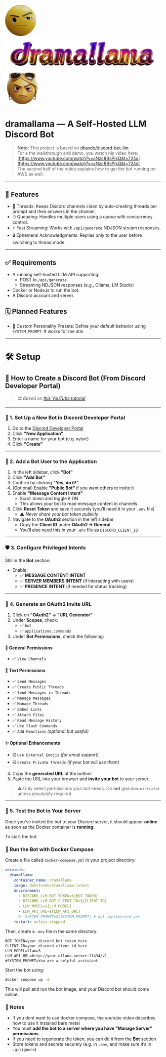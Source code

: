   <img src="assets/logo1.png" alt="Logo 1" width="100"/> <img src="assets/logo2.png" alt="Logo 2" width="500"/><img src="assets/logo3.png" alt="Logo 3" width="110"/>

# dramallama — A Self-Hosted LLM Discord Bot

> **Note:** This project is based on [dhavdc/discord-bot-llm](https://github.com/dhavdc/discord-bot-llm).  
> For a the walkthrough and demo, you watch his video here:  
> [https://www.youtube.com/watch?v=aNzc8BsPIkQ&t=724s](https://www.youtube.com/watch?v=aNzc8BsPIkQ&t=724s)  
> The second half of the video explains how to get the bot running on AWS as well.


---

## 🚀 Features

- 🧵 Threads: Keeps Discord channels clean by auto-creating threads per prompt and then answers in the channel.
- ⏱ Queueing: Handles multiple users using a queue with concurrency control.
- ⚡ Fast Streaming: Works with `/api/generate` NDJSON stream responses.
- 🔒 Ephemeral Acknowledgments: Replies only to the user before switching to thread mode.

---

## ✅ Requirements

- A running self-hosted LLM API supporting:
  - POST to `/api/generate`
  - Streaming NDJSON responses (e.g., Ollama, LM Studio)
- Docker or Node.js to run the bot.
- A Discord account and server.

## 🗓️ Planned Features

- 🧬 Custom Personality Presets: Define your default behavior using `SYSTEM_PROMPT`.  # works for me atm

---

# 🛠️ Setup

## 🔧 How to Create a Discord Bot (From Discord Developer Portal)

> 📺 *Based on [this YouTube tutorial](https://www.youtube.com/watch?v=aNzc8BsPIkQ&t=724s)*

---

### 🧠 1. Set Up a New Bot in Discord Developer Portal

1. Go to the [Discord Developer Portal](https://discord.com/developers/applications)
2. Click **"New Application"**
3. Enter a name for your bot (e.g. `mybot`)
4. Click **"Create"**

---

### :robot: 2. Add a Bot User to the Application

1. In the left sidebar, click **"Bot"**
2. Click **"Add Bot"**
3. Confirm by clicking **"Yes, do it!"**
4. (Optional) Enable **"Public Bot"** if you want others to invite it
5. Enable **"Message Content Intent"**
   - Scroll down and toggle it ON
   - This allows your bot to read message content in channels
6. Click **Reset Token** and save it securely (you’ll need it in your `.env` file)
   - ⚠️ *Never share your bot token publicly*
7. Navigate to the **OAuth2** section in the left sidebar
   - Copy the **Client ID** under **OAuth2 → General**
   - You’ll also need this in your `.env` file as `DISCORD_CLIENT_ID`

---

### 🛡️ 3. Configure Privileged Intents

Still in the **Bot** section:
- Enable:
  - ✅ **MESSAGE CONTENT INTENT**
  - ✅ **SERVER MEMBERS INTENT** (if interacting with users)
  - ✅ **PRESENCE INTENT** (if needed for status tracking)

---

### 🔗 4. Generate an OAuth2 Invite URL

1. Click on **"OAuth2" → "URL Generator"**
2. Under **Scopes**, check:
   - ✅ `bot`
   - ✅ `applications.commands`
3. Under **Bot Permissions**, check the following:

#### 📂 General Permissions
- ✅ `View Channels`

#### 💬 Text Permissions
- ✅ `Send Messages`  
- ✅ `Create Public Threads`  
- ✅ `Send Messages in Threads`  
- ✅ `Manage Messages`  
- ✅ `Manage Threads`  
- ✅ `Embed Links`  
- ✅ `Attach Files`  
- ✅ `Read Message History`  
- ✅ `Use Slash Commands`  
- ✅ `Add Reactions` *(optional but useful)*

#### ✨ Optional Enhancements
- ☑️ `Use External Emojis` *(for emoji support)*
- ☑️ `Create Private Threads` *(if your bot will use them)*

4. Copy the **generated URL** at the bottom.
5. Paste the URL into your browser and **invite your bot** to your server.

> ⚠️ Only select permissions your bot needs. Do **not** give `Administrator` unless absolutely required.


---

### 🧪 5. Test the Bot in Your Server

Once you've invited the bot to your Discord server, it should appear **online** as soon as the Docker container is **running**.

To start the bot:

### 🐳 Run the Bot with Docker Compose

Create a file called `docker-compose.yml` in your project directory:

```yaml
services:
  dramallama:
    container_name: dramallama
    image: danktankk/dramallama:latest
    environment:
      - DISCORD_LLM_BOT_TOKEN=${BOT_TOKEN}
      - DISCORD_LLM_BOT_CLIENT_ID=${CLIENT_ID}
      - LLM_MODEL=${LLM_MODEL}
      - LLM_API_URL=${LLM_API_URL}
      #- SYSTEM_PROMPT=${SYSTEM_PROMPT} # not implemented yet
    restart: unless-stopped
```

Then, create a `.env` file in the same directory:

```env
BOT_TOKEN=your_discord_bot_token_here
CLIENT_ID=your_discord_client_id_here
LLM_MODEL=llama3
LLM_API_URL=http://your-ollama-server:11434/v1
#SYSTEM_PROMPT=You are a helpful assistant.
```

Start the bot using:

```bash
docker compose up -d
```

This will pull and run the bot image, and your Discord bot should come online.


### 📌 Notes

- If you dont want to use docker compose, the youtube video describes how to use it installed bare metal
- You must **add the bot to a server where you have "Manage Server" permissions**
- If you need to regenerate the token, you can do it from the **Bot** section
- Store tokens and secrets securely (e.g. in `.env`, and make sure it’s in `.gitignore`)
